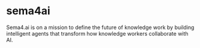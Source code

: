 # sema4ai
Sema4.ai is on a mission to define the future of knowledge work by building intelligent agents that transform how knowledge workers collaborate with AI.
